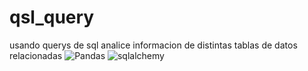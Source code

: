 # qsl_query
usando querys de sql analice informacion de distintas tablas de datos relacionadas
![Pandas](https://img.shields.io/badge/pandas-%23357ebd.svg?style=for-the-badge&logo=pandas&logoColor=white)
![sqlalchemy](https://img.shields.io/badge/Seaborn-357ebd?style=for-the-badge)
